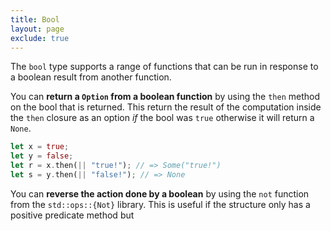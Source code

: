 ```yaml
---
title: Bool
layout: page
exclude: true
---
```


The `bool` type supports a range of functions that can be run in response to a boolean result from another function.

You can **return a `Option` from a boolean function** by using the `then` method on the bool that is returned. This return the result of the computation inside the `then` closure as an option *if* the bool was `true` otherwise it will return a `None`.
```rust
let x = true;
let y = false;
let r = x.then(|| "true!"); // => Some("true!")
let s = y.then(|| "false!"); // => None
```

You can **reverse the action done by a boolean** by using the `not` function from the `std::ops::{Not}` library. This is useful if the structure only has a positive predicate method but
<!--stackedit_data:
eyJoaXN0b3J5IjpbODcxMzUxMDE0LC0xNjg3MDE0NjQxXX0=
-->